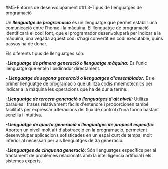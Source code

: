 #M5-Entorns de desenvolupament
##1.3-Tipus de llenguatges de programació

Un ***llenguatge de programació*** és un llenguatge que permet establir una comunicació entre l’home i la màquina. El llenguatge de programació
identificarà el codi font, que el programador desenvoluparà per indicar a la màquina, una vegada aquest codi s’hagi convertit en codi executable, quins
passos ha de donar.

Els diferents tipus de llenguatges són:

***-Llenguatge de primera generació o llenguatge màquina:***
  Es l'unic llenguatge que entén l'ordinador directament.

***- Llenguatge de segona generació o llenguatges d'assemblador:*** 
  Es el primer llenguatge de programació que utilitza codis mnemotècnics per indicar a la màquina les operacions que ha de dur a terme.

***-Llenguatge de tercera generació o llenguatges d'alt nivell:***
  Utilitza paraules i frases relativament fàcils d'entendre i proporcionen també facilitats per expressar alteracions del flux de control d'una forma bastant senzilla i intuïtiva.

***-Llenguatge de quarta generació o llenguatges de propòsit específic***:
  Aporten un nivell molt alt d'abstracció en la programació, permetent desenvolupar aplicacions sofisticades en un espai curt de temps, molt inferior al necessari per als llenguatges de 3a generació.

***-Llenguatges de cinquena generació***:
  Són llenguatges específics per al tractament de problemes relacionats amb la intel·ligència artificial i els sistemes experts.
